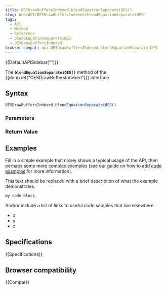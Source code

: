 ```yaml
---
title: OESDrawBuffersIndexed.blendEquationSeparateiOES()
slug: Web/API/OESDrawBuffersIndexed/blendEquationSeparateiOES
tags:
  - API
  - Method
  - Reference
  - blendEquationSeparateiOES
  - OESDrawBuffersIndexed
browser-compat: api.OESDrawBuffersIndexed.blendEquationSeparateiOES
---
```

{{DefaultAPISidebar("")}}

The **`blendEquationSeparateiOES()`** method of the {{domxref("OESDrawBuffersIndexed")}} interface 

## Syntax

```js
OESDrawBuffersIndexed.blendEquationSeparateiOES()
```

### Parameters



### Return Value



## Examples

Fill in a simple example that nicely shows a typical usage of the API, then perhaps some more complex examples (see our guide on how to add [code examples](/en-US/docs/MDN/Contribute/Structures/Code_examples) for more information).

This text should be replaced with a brief description of what the example demonstrates.

```js
my code block
```

And/or include a list of links to useful code samples that live elsewhere:

*   x
*   y
*   z

## Specifications

{{Specifications}}

## Browser compatibility

{{Compat}}

